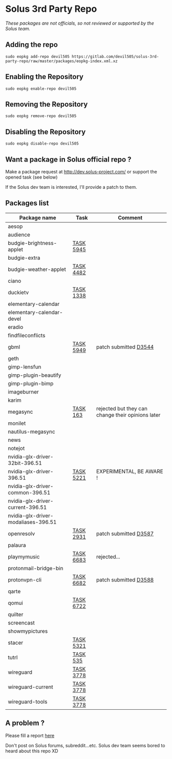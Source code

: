 Solus 3rd Party Repo
======

*These packages are not officials, so not reviewed or supported by the Solus team.*

## Adding the repo

`sudo eopkg add-repo devil505 https://gitlab.com/devil505/solus-3rd-party-repo/raw/master/packages/eopkg-index.xml.xz`
 
## Enabling the Repository

`sudo eopkg enable-repo devil505`

## Removing the Repository

`sudo eopkg remove-repo devil505`

## Disabling the Repository

`sudo eopkg disable-repo devil505`

## Want a package in Solus official repo ?

Make a package request at <http://dev.solus-project.com/> or support the opened task (see below)

If the Solus dev team is interested, I'll provide a patch to them.

## Packages list


| Package name| Task | Comment
| --- | --- | ---
| aesop |  | 
| audience |  | 
| budgie-brightness-applet | [TASK 5945](https://dev.solus-project.com/T5495) | 
| budgie-extra |  | 
| budgie-weather-applet | [TASK 4482](https://dev.solus-project.com/T4482) | 
| ciano |  | 
| duckietv | [TASK 1338](https://dev.solus-project.com/T1338) |  | 
| elementary-calendar |  | 
| elementary-calendar-devel |  | 
| eradio |  | 
| findfileconflicts |  | 
| gbml | [TASK 5949](https://dev.solus-project.com/T5949)  | patch submitted [D3544](https://dev.solus-project.com/D3544) | 
| geth |  | 
| gimp-lensfun |  | 
| gimp-plugin-beautify |  | 
| gimp-plugin-bimp |  | 
| imageburner |  | 
| karim |  | 
| megasync | [TASK 163](https://dev.solus-project.com/T163)  | rejected but they can change their opinions later |
| monilet |  | 
| nautilus-megasync |  | 
| news |  | 
| notejot |  | 
| nvidia-glx-driver-32bit-396.51 |  | 
| nvidia-glx-driver-396.51 | [TASK 5221](https://dev.solus-project.com/T5221) | EXPERIMENTAL, BE AWARE ! |
| nvidia-glx-driver-common-396.51 |  | 
| nvidia-glx-driver-current-396.51 |  | 
| nvidia-glx-driver-modaliases-396.51 |  | 
| openresolv | [TASK 2931](https://dev.solus-project.com/T2931) | patch submitted [D3587](https://dev.solus-project.com/D3587) | 
| palaura |  | 
| playmymusic | [TASK 6683](https://dev.solus-project.com/T6683) | rejected... | 
| protonmail-bridge-bin
| protonvpn-cli | [TASK 6682](https://dev.solus-project.com/T6682) | patch submitted [D3588](https://dev.solus-project.com/D3588) | 
| qarte |  | 
| qomui | [TASK 6722](https://dev.solus-project.com/T6722) |  | 
| quilter |  | 
| screencast |  | 
| showmypictures |  | 
| stacer | [TASK 5321](https://dev.solus-project.com/T5321) | 
| tutrl | [TASK 535](https://dev.solus-project.com/T535) |  | 
| wireguard | [TASK 3778](https://dev.solus-project.com/T3778) |  | 
| wireguard-current | [TASK 3778](https://dev.solus-project.com/T3778) |  | 
| wireguard-tools | [TASK 3778](https://dev.solus-project.com/T3778) |  | 

## A problem ?

Please fill a report [here](https://gitlab.com/devil505/solus-3rd-party-repo/issues)

Don't post on Solus forums, subreddit...etc. Solus dev team seems bored to heard about this repo XD
